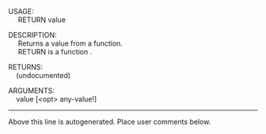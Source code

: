 USAGE:  
&nbsp;&nbsp;&nbsp;&nbsp;&nbsp;RETURN&nbsp;value&nbsp;  
  
DESCRIPTION:  
&nbsp;&nbsp;&nbsp;&nbsp;&nbsp;Returns&nbsp;a&nbsp;value&nbsp;from&nbsp;a&nbsp;function.  
&nbsp;&nbsp;&nbsp;&nbsp;&nbsp;RETURN&nbsp;is&nbsp;a&nbsp;function&nbsp;.  
  
RETURNS:  
&nbsp;&nbsp;&nbsp;&nbsp;(undocumented)  
  
ARGUMENTS:  
&nbsp;&nbsp;&nbsp;&nbsp;value&nbsp;[&lt;opt&gt;&nbsp;any-value!]  
___
Above this line is autogenerated. Place user comments below.